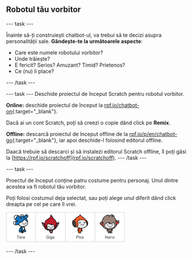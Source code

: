 ## Robotul tău vorbitor

\--- task \---

Înainte să-ți construiești chatbot-ul, va trebui să te decizi asupra personalității sale. **Gândește-te la următoarele aspecte**:

+ Care este numele robotului vorbitor?
+ Unde trăiește?
+ E fericit? Serios? Amuzant? Timid? Prietenos?
+ Ce (nu) îi place?

\--- /task \---

\--- task \--- Deschide proiectul de început Scratch pentru robotul vorbitor.

**Online:** deschide proiectul de început la [rpf.io/chatbot-on](http://rpf.io/chatbot-on){:target="_blank"}.

Dacă ai un cont Scratch, poți să creezi o copie dând click pe **Remix**.

**Offline:** descarcă proiectul de început offline de la [rpf.io/p/en/chatbot-go](http://rpf.io/p/en/chatbot-go){:target="_blank"}, iar apoi deschide-l folosind editorul offline.

Daacă trebuie să descarci și să instalezi editorul Scratch offline, îl poți găsi la [https://rpf.io/scratchoff](rpf.io/scratchoff). \--- /task \---

\--- task \---

Proectul de început conține patru costume pentru personaj. Unul dintre acestea va fi robotul tău vorbitor.

Poți folosi costumul deja selectat, sau poți alege unul diferit dând click dreapta pe cel pe care îl vrei.

![Alege un personaj](images/chatbot-characters.png)

\--- /task \---